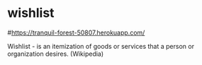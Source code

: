 # wishlist
#https://tranquil-forest-50807.herokuapp.com/

Wishlist - is an itemization of goods or services that a person or organization desires. (Wikipedia)

